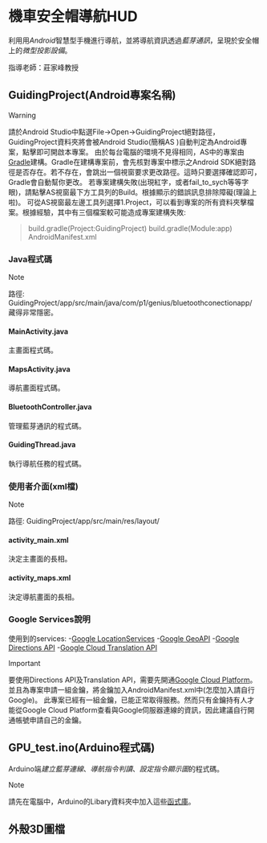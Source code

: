 機車安全帽導航HUD
===============================
利用用*Android*智慧型手機進行導航，並將導航資訊透過*藍芽通訊*，呈現於安全帽上的*微型投影設備*。

指導老師：莊家峰教授

GuidingProject(Android專案名稱)
--------------------------------
>[!WARNING]
>請於Android Studio中點選File->Open->GuidingProject絕對路徑，GuidingProject資料夾將會被Android Studio(簡稱AS
)自動判定為Android專案，點擊即可開啟本專案。
>由於每台電腦的環境不見得相同，AS中的專案由[Gradle](http://www.cnscnjtc.com/android/20161119/25836.html)建構。Gradle在建構專案前，會先核對專案中標示之Android SDK絕對路徑是否存在。若不存在，會跳出一個視窗要求更改路徑。這時只要選擇確認即可，Gradle會自動幫你更改。
>若專案建構失敗(出現紅字，或者fail_to_sych等等字眼)，請點擊AS視窗最下方工具列的Build。根據顯示的錯誤訊息排除障礙(理論上啦)。
>可從AS視窗最左邊工具列選擇1.Project，可以看到專案的所有資料夾擊檔案。根據經驗，其中有三個檔案較可能造成專案建構失敗:
>>build.gradle(Project:GuidingProject)
>>build.gradle(Module:app)
>>AndroidManifest.xml

### Java程式碼
>[!NOTE]
>路徑: GuidingProject/app/src/main/java/com/p1/genius/bluetoothconectionapp/
>藏得非常隱密。

#### MainActivity.java
主畫面程式碼。

#### MapsActivity.java
導航畫面程式碼。

#### BluetoothController.java
管理藍芽通訊的程式碼。

#### GuidingThread.java
執行導航任務的程式碼。


### 使用者介面(xml檔)
>[!NOTE]
>路徑: GuidingProject/app/src/main/res/layout/

#### activity_main.xml
決定主畫面的長相。

#### activity_maps.xml
決定導航畫面的長相。

### Google Services說明
使用到的services:
-[Google LocationServices](https://developers.google.com/android/reference/com/google/android/gms/location/LocationServices)
-[Google GeoAPI](https://developers.google.com/maps/documentation/geolocation/intro)
-[Google Directions API](https://developers.google.com/maps/documentation/directions/intro)
-[Google Cloud Translation API](https://cloud.google.com/translate/docs/)

>[!IMPORTANT]
>要使用Directions API及Translation API，需要先開通[Google Cloud Platform](https://cloud.google.com/)。
>並且為專案申請一組金鑰，將金鑰加入AndroidManifest.xml中(怎麼加入請自行Google)。
>此專案已經有一組金鑰，已能正常取得服務。然而只有金鑰持有人才能從Google Cloud Platform查看與Google伺服器連線的資訊，因此建議自行開通帳號申請自己的金鑰。

GPU_test.ino(Arduino程式碼)
----------------------------
Arduino端*建立藍芽連線*、*導航指令判讀*、*設定指令顯示圖*的程式碼。

>[!NOTE]
>請先在電腦中，Arduino的Libary資料夾中加入這些[函式庫](https://drive.google.com/open?id=1BN2cVhkNcPo1DAjy2CpQeJpGof3ncZrU)。


外殼3D圖檔
----------------
